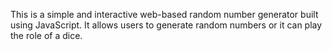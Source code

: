 This is a simple and interactive web-based random number generator built using JavaScript.
It allows users to generate random numbers or it can play the role of a dice.
